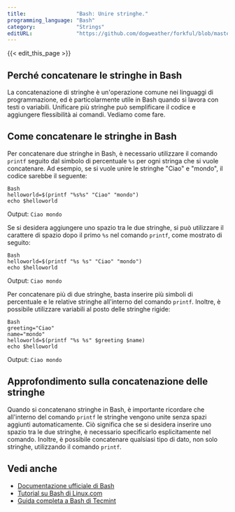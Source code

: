```yaml
---
title:                "Bash: Unire stringhe."
programming_language: "Bash"
category:             "Strings"
editURL:              "https://github.com/dogweather/forkful/blob/master/content/it/bash/concatenating-strings.md"
---
```


{{< edit_this_page >}}

## Perché concatenare le stringhe in Bash

La concatenazione di stringhe è un'operazione comune nei linguaggi di programmazione, ed è particolarmente utile in Bash quando si lavora con testi o variabili. Unificare più stringhe può semplificare il codice e aggiungere flessibilità ai comandi. Vediamo come fare.

## Come concatenare le stringhe in Bash

Per concatenare due stringhe in Bash, è necessario utilizzare il comando `printf` seguito dal simbolo di percentuale `%s` per ogni stringa che si vuole concatenare. Ad esempio, se si vuole unire le stringhe "Ciao" e "mondo", il codice sarebbe il seguente:

```
Bash
helloworld=$(printf "%s%s" "Ciao" "mondo")
echo $helloworld
```
Output: `Ciao mondo`

Se si desidera aggiungere uno spazio tra le due stringhe, si può utilizzare il carattere di spazio dopo il primo `%s` nel comando `printf`, come mostrato di seguito:

```
Bash
helloworld=$(printf "%s %s" "Ciao" "mondo")
echo $helloworld
```
Output: `Ciao mondo`

Per concatenare più di due stringhe, basta inserire più simboli di percentuale e le relative stringhe all'interno del comando `printf`. Inoltre, è possibile utilizzare variabili al posto delle stringhe rigide:

```
Bash
greeting="Ciao"
name="mondo"
helloworld=$(printf "%s %s" $greeting $name)
echo $helloworld
```
Output: `Ciao mondo`

## Approfondimento sulla concatenazione delle stringhe

Quando si concatenano stringhe in Bash, è importante ricordare che all'interno del comando `printf` le stringhe vengono unite senza spazi aggiunti automaticamente. Ciò significa che se si desidera inserire uno spazio tra le due stringhe, è necessario specificarlo esplicitamente nel comando. Inoltre, è possibile concatenare qualsiasi tipo di dato, non solo stringhe, utilizzando il comando `printf`.

## Vedi anche

- [Documentazione ufficiale di Bash](https://www.gnu.org/software/bash/)
- [Tutorial su Bash di Linux.com](https://www.linux.com/learn/introduction-bash-variables)
- [Guida completa a Bash di Tecmint](https://www.tecmint.com/best-books-to-learn-bash-shell-scripting/)